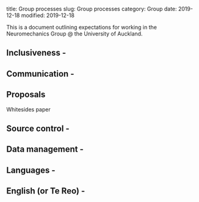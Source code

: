 title: Group processes
slug: Group processes
category: Group
date: 2019-12-18
modified: 2019-12-18

This is a document outlining expectations for working in the Neuromechanics Group @ the University of Auckland.

## Inclusiveness -
## Communication -
## Proposals ##
Whitesides paper
## Source control -
## Data management -
## Languages -
## English (or Te Reo) -
